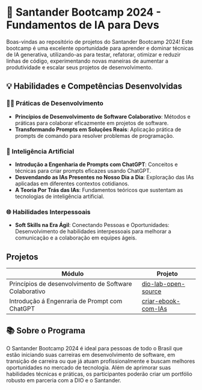 # 🚀 Santander Bootcamp 2024 - Fundamentos de IA para Devs

Boas-vindas ao repositório de projetos do Santander Bootcamp 2024! Este bootcamp é uma excelente oportunidade 
para aprender e dominar técnicas de IA generativa, utilizando-as para testar, refatorar, otimizar e reduzir 
linhas de código, experimentando novas maneiras de aumentar a produtividade e escalar seus projetos de 
desenvolvimento.

## 💡 Habilidades e Competências Desenvolvidas

### 👩‍💻 Práticas de Desenvolvimento

- **Princípios de Desenvolvimento de Software Colaborativo**: Métodos e práticas para colaborar eficazmente em projetos de software.
- **Transformando Prompts em Soluções Reais**: Aplicação prática de prompts de comando para resolver problemas de programação.

### 🤖 Inteligência Artificial

- **Introdução a Engenharia de Prompts com ChatGPT**: Conceitos e técnicas para criar prompts eficazes usando ChatGPT.
- **Desvendando as IAs Presentes no Nosso Dia a Dia**: Exploração das IAs aplicadas em diferentes contextos cotidianos.
- **A Teoria Por Trás das IAs**: Fundamentos teóricos que sustentam as tecnologias de inteligência artificial.

### 🌐 Habilidades Interpessoais

- **Soft Skills na Era Ágil**: Conectando Pessoas e Oportunidades: Desenvolvimento de habilidades interpessoais 
para melhorar a comunicação e a colaboração em equipes ágeis.

## Projetos

| Módulo | Projeto |
|----------|----------|
| Princípios de desenvolvimento de Software Colaborativo   | [dio-lab-open-source](https://github.com/ericshantos/dio-lab-open-source/tree/25619e600e94460d64768cba982ed2744e5acf95) |
| Introdução á Engenraria de Prompt com ChatGPT   | [criar-ebook-com-IAs](https://github.com/ericshantos/Santander-Bootcamp-2024/tree/main/criar-ebook-com-AIs)   |

## 📚 Sobre o Programa

O Santander Bootcamp 2024 é ideal para pessoas de todo o Brasil que estão iniciando suas carreiras em 
desenvolvimento de software, em transição de carreira ou que já atuam profissionalmente e buscam melhores 
oportunidades no mercado de tecnologia. Além de aprimorar suas habilidades técnicas e práticas, os 
participantes poderão criar um portfólio robusto em parceria com a DIO e o Santander.
